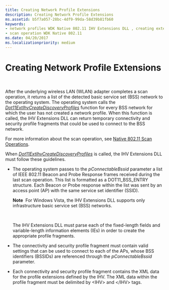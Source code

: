 ```yaml
---
title: Creating Network Profile Extensions
description: Creating Network Profile Extensions
ms.assetid: b5f7a057-28bc-4df9-99da-58d39b81fb60
keywords:
- network profiles WDK Native 802.11 IHV Extensions DLL , creating extensions
- scan operation WDK Native 802.11
ms.date: 04/20/2017
ms.localizationpriority: medium
---
```


# Creating Network Profile Extensions




 

After the underlying wireless LAN (WLAN) adapter completes a scan operation, it returns a list of the detected basic service set (BSS) network to the operating system. The operating system calls the [*Dot11ExtIhvCreateDiscoveryProfiles*](https://docs.microsoft.com/windows-hardware/drivers/ddi/wlanihv/nc-wlanihv-dot11extihv_create_discovery_profiles) function for every BSS network for which the user has not created a network profile. When this function is called, the IHV Extensions DLL can return temporary connectivity and security profile fragments that could be used to connect to the BSS network.

For more information about the scan operation, see [Native 802.11 Scan Operations](native-802-11-scan-operations.md).

When [*Dot11ExtIhvCreateDiscoveryProfiles*](https://docs.microsoft.com/windows-hardware/drivers/ddi/wlanihv/nc-wlanihv-dot11extihv_create_discovery_profiles) is called, the IHV Extensions DLL must follow these guidelines.

-   The operating system passes to the *pConnectableBssid* parameter a list of IEEE 802.11 Beacon and Probe Response frames received during the last scan operation. This list is formatted as a DOT11\_BSS\_ENTRY structure. Each Beacon or Probe response within the list was sent by an access point (AP) with the same service set identifier (SSID).

    **Note**  For Windows Vista, the IHV Extensions DLL supports only infrastructure basic service set (BSS) networks.

     

    The IHV Extensions DLL must parse each of the fixed-length fields and variable-length information elements (IEs) in order to create the appropriate profile fragments.

-   The connectivity and security profile fragment must contain valid settings that can be used to connect to each of the APs, whose BSS identifiers (BSSIDs) are referenced through the *pConnectableBssid* parameter.

-   Each connectivity and security profile fragment contains the XML data for the profile extensions defined by the IHV. The XML data within the profile fragment must be delimited by &lt;IHV&gt; and &lt;/IHV&gt; tags.

 

 






